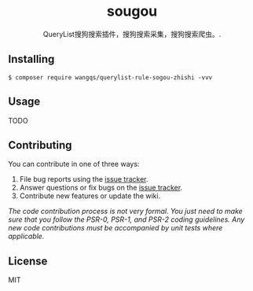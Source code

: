 <h1 align="center"> sougou </h1>

<p align="center"> QueryList搜狗搜索插件，搜狗搜索采集，搜狗搜索爬虫。.</p>


## Installing

```shell
$ composer require wangqs/querylist-rule-sogou-zhishi -vvv
```

## Usage

TODO

## Contributing

You can contribute in one of three ways:

1. File bug reports using the [issue tracker](https://github.com/wangqs/sougou/issues).
2. Answer questions or fix bugs on the [issue tracker](https://github.com/wangqs/sougou/issues).
3. Contribute new features or update the wiki.

_The code contribution process is not very formal. You just need to make sure that you follow the PSR-0, PSR-1, and PSR-2 coding guidelines. Any new code contributions must be accompanied by unit tests where applicable._

## License

MIT
